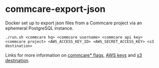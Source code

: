 # commcare-export-json
Docker set up to export json files from a Commcare project via an ephemeral PostgreSQL instance.

```
./run.sh <commcare hq> <commcare username> <commcare api key> <commcare project> <AWS_ACCESS_KEY_ID> <AWS_SECRET_ACCESS_KEY> <s3 destination>
```
Links for more information on [commcare* flags](https://github.com/dimagi/commcare-export#command-line-usage),
[AWS keys](https://docs.aws.amazon.com/cli/latest/userguide/cli-configure-envvars.html) and [s3 destination](https://docs.aws.amazon.com/cli/latest/reference/s3/#path-argument-type).
